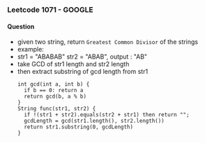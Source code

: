 ### Leetcode 1071 - GOOGLE
#### Question
- given two string, return `Greatest Common Divisor` of the strings
- example:
- str1 = "ABABAB" str2 = "ABAB", output : "AB"
- take GCD of str1 length and str2 length
- then extract substring of gcd length from str1
  ```
  int gcd(int a, int b) {
    if b == 0: return a
    return gcd(b, a % b)
  }
  String func(str1, str2) {
    if !(str1 + str2).equals(str2 + str1) then return "";
    gcdLength = gcd(str1.length(), str2.length())
    return str1.substring(0, gcdLength)
  }
  ```
